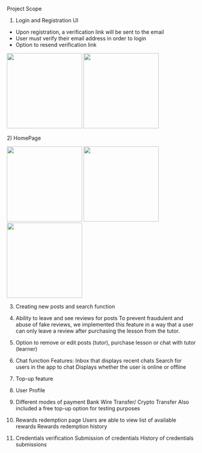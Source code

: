 Project Scope

1) Login and Registration UI
- Upon registration, a verification link will be sent to the email
- User must verify their email address in order to login
- Option to resend verification link
<p float="left">
  <img src="https://github.com/lzan98/orbital-GrabTutor/blob/master/Screenshots/Screenshot_1638201202.png" width="200">
  <img src="https://github.com/lzan98/orbital-GrabTutor/blob/master/Screenshots/Screenshot_1638198511.png?raw=true" width="200">
</p>
2) HomePage 
<p float="left">
<img src="https://github.com/lzan98/orbital-GrabTutor/blob/master/Screenshots/Screenshot_1638201537.png" width="200">
<img src="https://github.com/lzan98/orbital-GrabTutor/blob/master/Screenshots/Screenshot_1638198896.png" width="200">
<img src="https://github.com/lzan98/orbital-GrabTutor/blob/master/Screenshots/Screenshot_1638198924.png" width="200">
</p>


3) Creating new posts and search function

4) Ability to leave and see reviews for posts
To prevent fraudulent and abuse of fake reviews, we implemented this feature in a way that a user can only leave a review after purchasing the lesson from the tutor.

5) Option to remove or edit posts (tutor), purchase lesson or chat with tutor (learner)



6) Chat function
Features: 
Inbox that displays recent chats
Search for users in the app to chat
Displays whether the user is online or offline


7) Top-up feature





8) User Profile


9) Different modes of payment 
Bank Wire Transfer/ Crypto Transfer
Also included a free top-up option for testing purposes



10) Rewards redemption page
Users are able to view list of available rewards
Rewards redemption history


11) Credentials verification
Submission of credentials
History of credentials submissions


